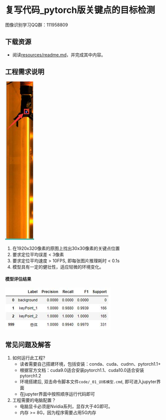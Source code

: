 # 复写代码_pytorch版关键点的目标检测

图像识别学习QQ群：111958809

## 下载资源
* 阅读[resources/readme.md](resources/)，并完成其中内容。

## 工程需求说明
![检测效果图](markdown_images/03.jpg)
1. 在1920x320像素的原图上找出30x30像素的关键点位置
2. 要求定位平均误差 < 3像素
3. 要求定位平均速度 > 10FPS, 即每张图片推理耗时 < 0.1s
4. 模型具有一定的健壮性，适应轻微的环境变化。

#### 模型评估结果
![模型评估结果图](markdown_images/02.jpg)

## 常见问题及解答
1. 如何运行此工程?
    * 读者需要自己搭建环境，包括安装：conda、cuda、cudnn、pytorch1.1+
    * 根据官方文档：cuda9.0适合安装pytorch1.1、cuda10.0适合安装pytorch1.2
    * 环境搭建后, 双击命令脚本文件`code/_01_训练模型.cmd`, 即可进入jupyter界面
    * 在jupyter界面中按照顺序运行代码即可
2. 工程需要的电脑配置？
    * 电脑显卡必须是Nvidia系列，显存大于4G即可。
    * 内存 >= 8G，因为程序需要占用5G内存
    
